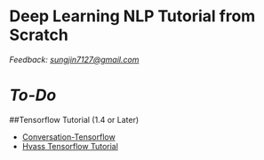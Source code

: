 # Deep Learning NLP Tutorial from Scratch

*Feedback: sungjin7127@gmail.com*

# *To-Do*

##Tensorflow Tutorial (1.4 or Later)

* [Conversation-Tensorflow](https://github.com/DoungjunLee/conversation-tensorflow)
* [Hvass Tensorflow Tutorial](https://github.com/Hvass-Labs/TensorFlow-Tutorials)
